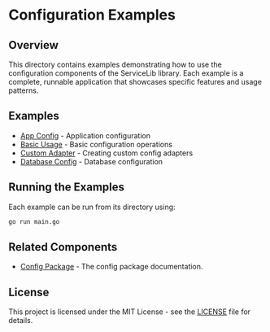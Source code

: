 # Configuration Examples

## Overview

This directory contains examples demonstrating how to use the configuration components of the ServiceLib library. Each example is a complete, runnable application that showcases specific features and usage patterns.

## Examples

- [App Config](./app_config/README.md) - Application configuration
- [Basic Usage](./basic_usage/README.md) - Basic configuration operations
- [Custom Adapter](./custom_adapter/README.md) - Creating custom config adapters
- [Database Config](./database_config/README.md) - Database configuration

## Running the Examples

Each example can be run from its directory using:

```bash
go run main.go
```

## Related Components

- [Config Package](../../config/README.md) - The config package documentation.

## License

This project is licensed under the MIT License - see the [LICENSE](../../LICENSE) file for details.